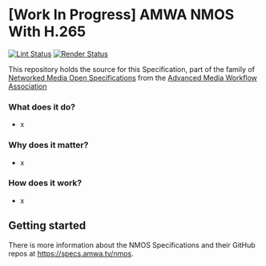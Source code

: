 # \[Work In Progress\] AMWA NMOS With H.265

[![Lint Status](https://github.com/AMWA-TV/bcp-nmos-h265/workflows/Lint/badge.svg)](https://github.com/AMWA-TV/bcp-nmos-h265/actions?query=workflow%3ALint)
[![Render Status](https://github.com/AMWA-TV/bcp-nmos-h265/workflows/Render/badge.svg)](https://github.com/AMWA-TV/bcp-nmos-h265/actions?query=workflow%3ARender)

This repository holds the source for this Specification, part of the family of [Networked Media Open Specifications](https://specs.amwa.tv/nmos) from the [Advanced Media Workflow Association](https://amwa.tv)

<!-- INTRO-START -->

### What does it do?

- x

### Why does it matter?

- x

### How does it work?

- x

<!-- INTRO-END -->

## Getting started

There is more information about the NMOS Specifications and their GitHub repos at <https://specs.amwa.tv/nmos>.
